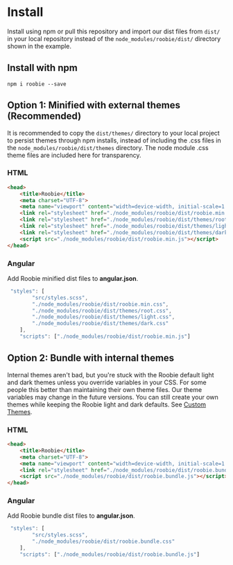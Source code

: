 # Install
Install using npm or pull this repository and import our dist files from `dist/` in your local repository instead of the `node_modules/roobie/dist/` directory shown in the example.

## Install with npm

```shell
npm i roobie --save
```

## Option 1: Minified with external themes (Recommended)
It is recommended to copy the `dist/themes/` directory to your local project to persist themes through npm installs, instead of including the .css files in the `node_modules/roobie/dist/themes` directory.  The node module .css theme files are included here for transparency.
### HTML
```html
<head>
    <title>Roobie</title>
    <meta charset="UTF-8">
    <meta name="viewport" content="width=device-width, initial-scale=1.0">
    <link rel="stylesheet" href="./node_modules/roobie/dist/roobie.min.css">
    <link rel="stylesheet" href="./node_modules/roobie/dist/themes/root.css">
    <link rel="stylesheet" href="./node_modules/roobie/dist/themes/light.css">
    <link rel="stylesheet" href="./node_modules/roobie/dist/themes/dark.css">
    <script src="./node_modules/roobie/dist/roobie.min.js"></script>
</head>
```

### Angular
Add Roobie minified dist files to **angular.json**.
```ts
 "styles": [
        "src/styles.scss",
        "./node_modules/roobie/dist/roobie.min.css",
        "./node_modules/roobie/dist/themes/root.css",
        "./node_modules/roobie/dist/themes/light.css",
        "./node_modules/roobie/dist/themes/dark.css"
    ],
    "scripts": ["./node_modules/roobie/dist/roobie.min.js"]
```

## Option 2: Bundle with internal themes
Internal themes aren't bad, but you're stuck with the Roobie default light and dark themes unless you override variables in your CSS.  For some people this better than maintaining their own theme files.  Our theme variables may change in the future versions.  You can still create your own themes while keeping the Roobie light and dark defaults.  See [Custom Themes](#custom-themes).
### HTML
```html
<head>
    <title>Roobie</title>
    <meta charset="UTF-8">
    <meta name="viewport" content="width=device-width, initial-scale=1.0">
    <link rel="stylesheet" href="./node_modules/roobie/dist/roobie.bundle.css">
    <script src="./node_modules/roobie/dist/roobie.bundle.js"></script>
</head>
```

### Angular
Add Roobie bundle dist files to **angular.json**.
```ts
 "styles": [
        "src/styles.scss",
        "./node_modules/roobie/dist/roobie.bundle.css"
    ],
    "scripts": ["./node_modules/roobie/dist/roobie.bundle.js"]
```

